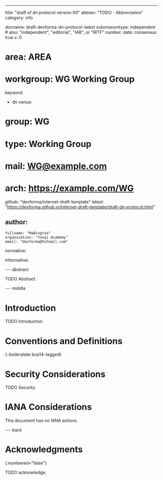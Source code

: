 ---
title: "draft of dn protocol version 00"
abbrev: "TODO - Abbreviation"
category: info

docname: draft-devforma-dn-protocol-latest
submissiontype: independent  # also: "independent", "editorial", "IAB", or "IRTF"
number:
date:
consensus: true
v: 0
# area: AREA
# workgroup: WG Working Group
keyword:
 - dn
venue:
#  group: WG
#  type: Working Group
#  mail: WG@example.com
#  arch: https://example.com/WG
  github: "devforma/internet-draft-template"
  latest: "https://devforma.github.io/internet-draft-template/draft-dn-protocol.html"

author:
 -
    fullname: "MaBingtao"
    organization: "Yunqi Academy"
    email: "devforma@hotmail.com"

normative:

informative:


--- abstract

TODO Abstract


--- middle

# Introduction

TODO Introduction


# Conventions and Definitions

{::boilerplate bcp14-tagged}


# Security Considerations

TODO Security


# IANA Considerations

This document has no IANA actions.


--- back

# Acknowledgments
{:numbered="false"}

TODO acknowledge.

